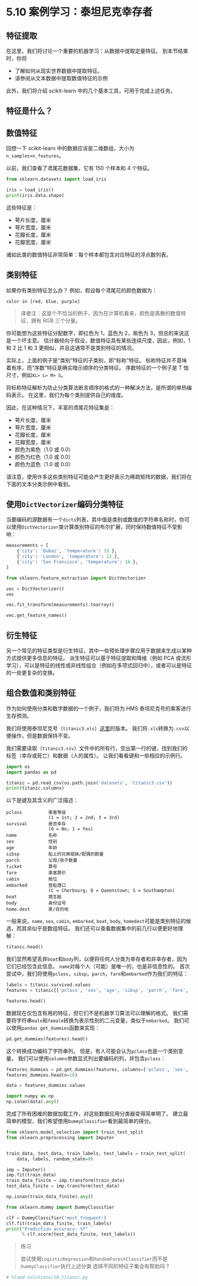 # 5.10 案例学习：泰坦尼克幸存者

## 特征提取

在这里，我们将讨论一个重要的机器学习：从数据中提取定量特征。 到本节结束时，你将

+   了解如何从现实世界数据中提取特征。
+   请参阅从文本数据中提取数值特征的示例

此外，我们将介绍 scikit-learn 中的几个基本工具，可用于完成上述任务。

## 特征是什么？

## 数值特征

回想一下 scikit-learn 中的数据应该是二维数组，大小为`n_samples×n_features`。

以前，我们查看了鸢尾花数据集，它有 150 个样本和 4 个特征。

```py
from sklearn.datasets import load_iris

iris = load_iris()
print(iris.data.shape)
```

这些特征是：

+   萼片长度，厘米
+   萼片宽度，厘米
+   花瓣长度，厘米
+   花瓣宽度，厘米

诸如此类的数值特征非常简单：每个样本都包含对应特征的浮点数列表。

## 类别特征

如果你有类别特征怎么办？ 例如，假设每个鸢尾花的颜色数据为：

```
color in [red, blue, purple]
```

> 译者注：这是个不恰当的例子，因为在计算机看来，颜色是离散的数值特征，拥有 RGB 三个分量。

你可能想为这些特征分配数字，即红色为 1，蓝色为 2，紫色为 3，但总的来说这是一个坏主意。 估计器倾向于假设，数值特征具有某些连续尺度，因此，例如，1 和 2 比 1 和 3 更相似，并且这通常不是类别特征的情况。

实际上，上面的例子是“类别”特征的子类别，即“标称”特征。 标称特征并不意味着有序，而“序数”特征是确实暗示顺序的分类特征。 序数特征的一个例子是 T 恤尺寸，例如`XL> L> M> S`。

将标称特征解析为防止分类算法断言顺序的格式的一种解决方法，是所谓的单热编码表示。 在这里，我们为每个类别提供自己的维度。

因此，在这种情况下，丰富的鸢尾花特征集是：

+   萼片长度，厘米
+   萼片宽度，厘米
+   花瓣长度，厘米
+   花瓣宽度，厘米
+   颜色为紫色（1.0 或 0.0）
+   颜色为红色（1.0 或 0.0）
+   颜色为蓝色（1.0 或 0.0）

请注意，使用许多这些类别特征可能会产生更好表示为稀疏矩阵的数据，我们将在下面的文本分类示例中看到。

## 使用`DictVectorizer`编码分类特征

当要编码的源数据有一个`dicts`列表，其中值是类别或数值的字符串名称时，你可以使用`DictVectorizer`类计算类别特征的布尔扩展，同时保持数值特征不受影响：

```py
measurements = [
    {'city': 'Dubai', 'temperature': 33.},
    {'city': 'London', 'temperature': 12.},
    {'city': 'San Francisco', 'temperature': 18.},
]

from sklearn.feature_extraction import DictVectorizer

vec = DictVectorizer()
vec

vec.fit_transform(measurements).toarray()

vec.get_feature_names()
```

## 衍生特征

另一个常见的特征类型是衍生特征，其中一些预处理步骤应用于数据来生成以某种方式提供更多信息的特征。 派生特征可以基于特征提取和降维（例如 PCA 或流形学习），可以是特征的线性或非线性组合（例如在多项式回归中），或者可以是特征的一些更复杂的变换。

## 组合数值和类别特征

作为如何使用分类和数字数据的一个例子，我们将为 HMS 泰坦尼克号的乘客进行生存预测。

我们将使用泰坦尼克号（`titanic3.xls`）[这里](http://biostat.mc.vanderbilt.edu/wiki/pub/Main/DataSets/titanic3.xls)的版本。 我们将`.xls`转换为`.csv`以便操作，但是数据保持不变。

我们需要读取（`titanic3.csv`）文件中的所有行，空出第一行的键，找到我们的标签（幸存或死亡）和数据（人的属性）。 让我们看看键和一些相应的示例行。

```py
import os
import pandas as pd

titanic = pd.read_csv(os.path.join('datasets', 'titanic3.csv'))
print(titanic.columns)
```

以下是键及其含义的广泛描述：

```
pclass          乘客等级
                (1 = 1st; 2 = 2nd; 3 = 3rd)
survival        是否幸存
                (0 = No; 1 = Yes)
name            名称
sex             性别
age             年龄
sibsp           船上的兄弟姐妹/配偶的数量
parch           父母/孩子数量
ticket          票号
fare            乘客票价
cabin           舱位
embarked        登船港口
                (C = Cherbourg; Q = Queenstown; S = Southampton)
boat            救生艇
body            身份证号
home.dest       家/目的地
```

一般来说，`name`, `sex`, `cabin`, `embarked`, `boat`, `body`, `homedest`可能是类别特征的候选，而其余似乎是数组特征。 我们还可以查看数据集中的前几行以便更好地理解：

```py
titanic.head()
```

我们显然希望丢弃`boat`和`body`列，以便将任何人分类为幸存者和非幸存者，因为它们已经包含此信息。 `name`对每个人（可能）是唯一的，也是非信息性的。 首次尝试中，我们将使用`pclass`，`sibsp`，`parch`，`fare`和`embarked`作为我们的特征：

```py
labels = titanic.survived.values
features = titanic[['pclass', 'sex', 'age', 'sibsp', 'parch', 'fare', 'embarked']]

features.head()
```

数据现在仅包含有用的特征，但它们不是机器学习算法可以理解的格式。 我们需要将字符串`male`和`female`转换为表示性别的二元变量，类似于`embarked`。 我们可以使用`pandas get_dummies`函数来实现：

```py
pd.get_dummies(features).head()
```

这个转换成功编码了字符串列。 但是，有人可能会认为`pclass`也是一个类别变量。 我们可以使用`columns`参数显式列出要编码的列，并包含`pclass`：

```py
features_dummies = pd.get_dummies(features, columns=['pclass', 'sex', 'embarked'])
features_dummies.head(n=16)

data = features_dummies.values

import numpy as np
np.isnan(data).any()
```

完成了所有困难的数据加载工作，对这些数据应用分类器变得简单明了。 建立最简单的模型，我们希望使用`DummyClassifier`看到最简单的得分。

```py
from sklearn.model_selection import train_test_split
from sklearn.preprocessing import Imputer


train_data, test_data, train_labels, test_labels = train_test_split(
    data, labels, random_state=0)

imp = Imputer()
imp.fit(train_data)
train_data_finite = imp.transform(train_data)
test_data_finite = imp.transform(test_data)

np.isnan(train_data_finite).any()

from sklearn.dummy import DummyClassifier

clf = DummyClassifier('most_frequent')
clf.fit(train_data_finite, train_labels)
print("Prediction accuracy: %f"
      % clf.score(test_data_finite, test_labels))
```

> 练习
> 
> 尝试使用`LogisticRegression`和`RandomForestClassifier`而不是`DummyClassifier`执行上述分类
> 选择不同的特征子集会有帮助吗？

```py
# %load solutions/10_titanic.py
```
